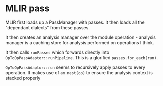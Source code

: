 # MLIR pass

MLIR first loads up a PassManager with passes. It then loads all the "dependant dialects" from these passes.

It then creates an analysis manager over the module operation - analysis manager is a caching store for analysis performed on operations I think.

It then calls `runPasses` which forwards directly into `OpToOpPassAdaptor::runPipeline`. This is a glorified `passes.for_each(run)`.

`OpToOpPassAdaptor::run` seems to recursively apply passes to every operation. It makes use of `am.nest(op)` to ensure the analysis context is stacked properly
